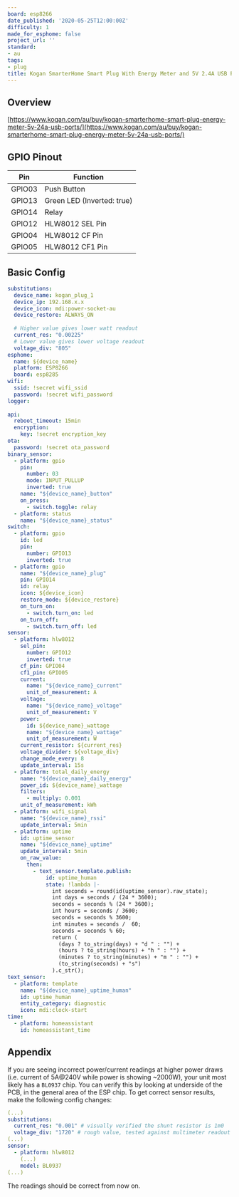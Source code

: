 ```yaml
---
board: esp8266
date_published: '2020-05-25T12:00:00Z'
difficulty: 1
made_for_esphome: false
project_url: ''
standard:
- au
tags:
- plug
title: Kogan SmarterHome Smart Plug With Energy Meter and 5V 2.4A USB Ports
---
```


## Overview

[https://www.kogan.com/au/buy/kogan-smarterhome-smart-plug-energy-meter-5v-24a-usb-ports/](https://www.kogan.com/au/buy/kogan-smarterhome-smart-plug-energy-meter-5v-24a-usb-ports/)

## GPIO Pinout

| Pin    | Function                   |
|--------|----------------------------|
| GPIO03 | Push Button                |
| GPIO13 | Green LED (Inverted: true) |
| GPIO14 | Relay                      |
| GPIO12 | HLW8012 SEL Pin            |
| GPIO04 | HLW8012 CF Pin             |
| GPIO05 | HLW8012 CF1 Pin            |

## Basic Config

```yaml
substitutions:
  device_name: kogan_plug_1
  device_ip: 192.168.x.x
  device_icon: mdi:power-socket-au
  device_restore: ALWAYS_ON
  
  # Higher value gives lower watt readout
  current_res: "0.00225"
  # Lower value gives lower voltage readout
  voltage_div: "805"
esphome:
  name: ${device_name}
  platform: ESP8266
  board: esp8285
wifi:
  ssid: !secret wifi_ssid
  password: !secret wifi_password
logger:
  
api:
  reboot_timeout: 15min
  encryption:
    key: !secret encryption_key
ota:
  password: !secret ota_password
binary_sensor:
  - platform: gpio
    pin:
      number: 03
      mode: INPUT_PULLUP
      inverted: true
    name: "${device_name}_button"
    on_press:
      - switch.toggle: relay
  - platform: status
    name: "${device_name}_status"
switch:
  - platform: gpio
    id: led
    pin:
      number: GPIO13
      inverted: true
  - platform: gpio
    name: "${device_name}_plug"
    pin: GPIO14
    id: relay
    icon: ${device_icon}
    restore_mode: ${device_restore}
    on_turn_on:
      - switch.turn_on: led
    on_turn_off:
      - switch.turn_off: led
sensor:
  - platform: hlw8012
    sel_pin:
      number: GPIO12
      inverted: true
    cf_pin: GPIO04
    cf1_pin: GPIO05
    current:
      name: "${device_name}_current"
      unit_of_measurement: A
    voltage:
      name: "${device_name}_voltage"
      unit_of_measurement: V
    power:
      id: ${device_name}_wattage
      name: "${device_name}_wattage"
      unit_of_measurement: W
    current_resistor: ${current_res}
    voltage_divider: ${voltage_div}
    change_mode_every: 8
    update_interval: 15s
  - platform: total_daily_energy
    name: "${device_name}_daily_energy"
    power_id: ${device_name}_wattage
    filters:
      - multiply: 0.001
    unit_of_measurement: kWh
  - platform: wifi_signal
    name: "${device_name}_rssi"
    update_interval: 5min
  - platform: uptime
    id: uptime_sensor
    name: "${device_name}_uptime"
    update_interval: 5min
    on_raw_value:
      then:
        - text_sensor.template.publish:
            id: uptime_human
            state: !lambda |-
              int seconds = round(id(uptime_sensor).raw_state);
              int days = seconds / (24 * 3600);
              seconds = seconds % (24 * 3600);
              int hours = seconds / 3600;
              seconds = seconds % 3600;
              int minutes = seconds /  60;
              seconds = seconds % 60;
              return (
                (days ? to_string(days) + "d " : "") +
                (hours ? to_string(hours) + "h " : "") +
                (minutes ? to_string(minutes) + "m " : "") +
                (to_string(seconds) + "s")
              ).c_str();
text_sensor:
  - platform: template
    name: "${device_name}_uptime_human"
    id: uptime_human
    entity_category: diagnostic
    icon: mdi:clock-start
time:
  - platform: homeassistant
    id: homeassistant_time
```

## Appendix

If you are seeing incorrect power/current readings at higher power draws (i.e. current of 5A@240V while power is showing ~2000W), your unit most likely has a `BL0937` chip. You can verify this by looking at underside of the PCB, in the general area of the ESP chip. To get correct sensor results, make the following config changes:
```yaml
(...)
substitutions:
  current_res: "0.001" # visually verified the shunt resistor is 1m0
  voltage_div: "1720" # rough value, tested against multimeter readout
(...)
sensor:
  - platform: hlw8012
    (...)
    model: BL0937
(...)
```
The readings should be correct from now on.